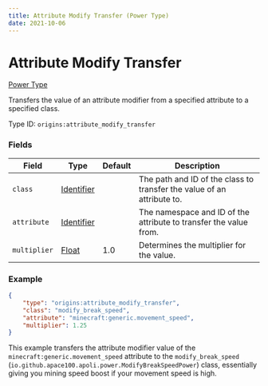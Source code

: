 ```yaml
---
title: Attribute Modify Transfer (Power Type)
date: 2021-10-06
---
```

# Attribute Modify Transfer

[Power Type](../power_types.md)

Transfers the value of an attribute modifier from a specified attribute to a specified class.

Type ID: `origins:attribute_modify_transfer`

### Fields

Field | Type | Default | Description
------|------|---------|-------------
`class` | [Identifier](../data_types/identifier.md) | | The path and ID of the class to transfer the value of an attribute to.
`attribute` | [Identifier](../data_types/identifier.md) | | The namespace and ID of the attribute to transfer the value from.
`multiplier` | [Float](../data_types/float.md) | 1.0 | Determines the multiplier for the value.
 
### Example
```json
{
    "type": "origins:attribute_modify_transfer",
    "class": "modify_break_speed",
    "attribute": "minecraft:generic.movement_speed",
    "multiplier": 1.25
}
```
This example transfers the attribute modifier value of the `minecraft:generic.movement_speed` attribute to the `modify_break_speed` (`io.github.apace100.apoli.power.ModifyBreakSpeedPower`) class, essentially giving you mining speed boost if your movement speed is high.